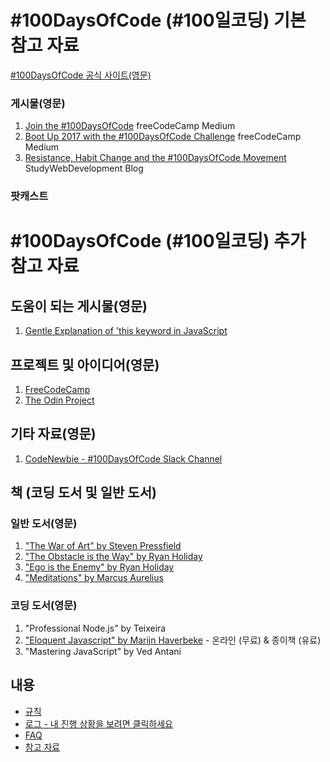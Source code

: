 # #100DaysOfCode (#100일코딩) 기본 참고 자료

[#100DaysOfCode 공식 사이트(영문)](http://100daysofcode.com/)

### 게시물(영문)
1. [Join the #100DaysOfCode](https://medium.freecodecamp.com/join-the-100daysofcode-556ddb4579e4) freeCodeCamp Medium
2. [Boot Up 2017 with the #100DaysOfCode Challenge](https://medium.freecodecamp.com/start-2017-with-the-100daysofcode-improved-and-updated-18ce604b237b) freeCodeCamp Medium 
3. [Resistance, Habit Change and the #100DaysOfCode Movement](https://studywebdevelopment.com/100-days-of-code.html) StudyWebDevelopment Blog

### 팟캐스트

# #100DaysOfCode (#100일코딩) 추가 참고 자료

## 도움이 되는 게시물(영문)
1. [Gentle Explanation of 'this keyword in JavaScript](https://dmitripavlutin.com/gentle-explanation-of-this-in-javascript/)

## 프로젝트 및 아이디어(영문)
1. [FreeCodeCamp](https://www.freecodecamp.com)
2. [The Odin Project](http://www.theodinproject.com/)

## 기타 자료(영문)
1. [CodeNewbie - #100DaysOfCode Slack Channel](https://codenewbie.typeform.com/to/uwsWlZ)

## 책 (코딩 도서 및 일반 도서)

### 일반 도서(영문)
1. ["The War of Art" by Steven Pressfield](http://www.goodreads.com/book/show/1319.The_War_of_Art)
2. ["The Obstacle is the Way" by Ryan Holiday](http://www.goodreads.com/book/show/18668059-the-obstacle-is-the-way?ac=1&from_search=true)
3. ["Ego is the Enemy" by Ryan Holiday](http://www.goodreads.com/book/show/27036528-ego-is-the-enemy?from_search=true&search_version=service)
4. ["Meditations" by Marcus Aurelius](https://www.goodreads.com/book/show/662925.Meditations)

### 코딩 도서(영문)
1. "Professional Node.js" by Teixeira
2. ["Eloquent Javascript" by Marijn Haverbeke](http://eloquentjavascript.net/) - 온라인 (무료) & 종이책 (유료)
3. "Mastering JavaScript" by Ved Antani

## 내용
* [규칙](rules.md)
* [로그 - 내 진행 상황을 보려면 클릭하세요](log.md)
* [FAQ](FAQ.md)
* [참고 자료](resources.md)
